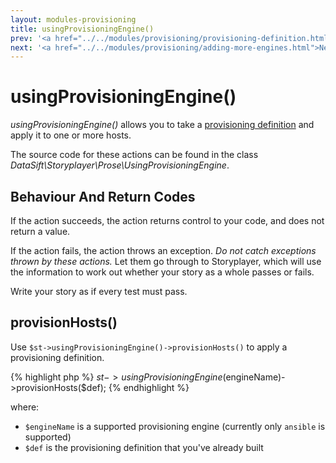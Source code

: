 ```yaml
---
layout: modules-provisioning
title: usingProvisioningEngine()
prev: '<a href="../../modules/provisioning/provisioning-definition.html">Prev: Creating The Provisioning Definition</a>'
next: '<a href="../../modules/provisioning/adding-more-engines.html">Next: Adding Additional Provisioning Engines</a>'
---
```

# usingProvisioningEngine()

_usingProvisioningEngine()_ allows you to take a [provisioning definition](provisioning-definition.html) and apply it to one or more hosts.

The source code for these actions can be found in the class _DataSift\Storyplayer\Prose\UsingProvisioningEngine_.

## Behaviour And Return Codes

If the action succeeds, the action returns control to your code, and does not return a value.

If the action fails, the action throws an exception. _Do not catch exceptions thrown by these actions._ Let them go through to Storyplayer, which will use the information to work out whether your story as a whole passes or fails.

Write your story as if every test must pass.

## provisionHosts()

Use `$st->usingProvisioningEngine()->provisionHosts()` to apply a provisioning definition.

{% highlight php %}
$st->usingProvisioningEngine($engineName)->provisionHosts($def);
{% endhighlight %}

where:

* `$engineName` is a supported provisioning engine (currently only `ansible` is supported)
* `$def` is the provisioning definition that you've already built
